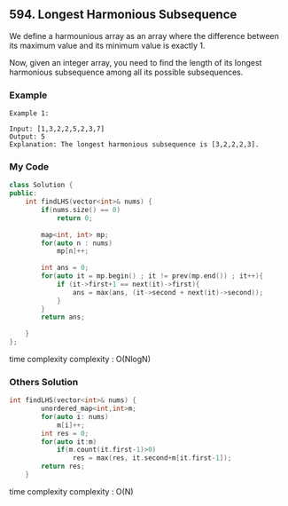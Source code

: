 ## 594. Longest Harmonious Subsequence

We define a harmounious array as an array where the difference between its maximum value and its minimum value is exactly 1.

Now, given an integer array, you need to find the length of its longest harmonious subsequence among all its possible subsequences.

### Example
```
Example 1:

Input: [1,3,2,2,5,2,3,7]
Output: 5
Explanation: The longest harmonious subsequence is [3,2,2,2,3].
```

### My Code
```c++
class Solution {
public:
    int findLHS(vector<int>& nums) {
        if(nums.size() == 0)
            return 0;
        
        map<int, int> mp;
        for(auto n : nums)
            mp[n]++;
        
        int ans = 0;
        for(auto it = mp.begin() ; it != prev(mp.end()) ; it++){
            if (it->first+1 == next(it)->first){
                ans = max(ans, (it->second + next(it)->second));
            }
        }
        return ans;
        
    }
};
```
time complexity
complexity : O(NlogN)

### Others Solution
```c++
int findLHS(vector<int>& nums) {
        unordered_map<int,int>m;
        for(auto i: nums)
            m[i]++;
        int res = 0;
        for(auto it:m)
            if(m.count(it.first-1)>0)
                res = max(res, it.second+m[it.first-1]);
        return res;
    }
```
time complexity
complexity : O(N)